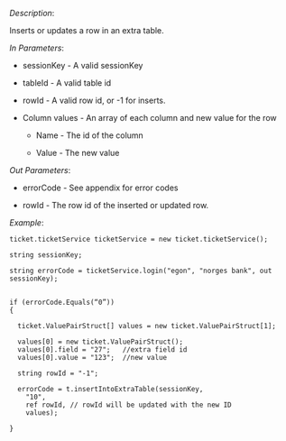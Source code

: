 <properties date="2016-06-24"
SortOrder="168"
/>

*Description*:

Inserts or updates a row in an extra table.

                                   

*In Parameters*:

* sessionKey      - A valid sessionKey

* tableId             - A valid table id

* rowId              - A valid row id, or -1 for inserts.

* Column values      - An array of each column and new value for the row

  * Name   - The id of the column

  * Value   - The new value

 

 

*Out Parameters*:

* errorCode  - See appendix for error codes

* rowId                    - The row id of the inserted or updated row.



*Example*:
```
ticket.ticketService ticketService = new ticket.ticketService();

string sessionKey;

string errorCode = ticketService.login("egon", "norges bank", out sessionKey);

 
if (errorCode.Equals(“0”))
{

  ticket.ValuePairStruct[] values = new ticket.ValuePairStruct[1];

  values[0] = new ticket.ValuePairStruct();
  values[0].field = "27";   //extra field id
  values[0].value = "123";  //new value

  string rowId = "-1";

  errorCode = t.insertIntoExtraTable(sessionKey,
    "10",
    ref rowId, // rowId will be updated with the new ID
    values);

}
```
